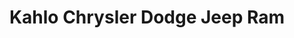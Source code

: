 ---
title: "Kahlo Chrysler Dodge Jeep Ram"
url: /noblesville/kahlo-chrysler-dodge-jeep-ram/
shop: Autohaus
---
